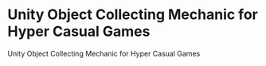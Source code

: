 # Unity Object Collecting Mechanic for Hyper Casual Games
 Unity Object Collecting Mechanic for Hyper Casual Games
